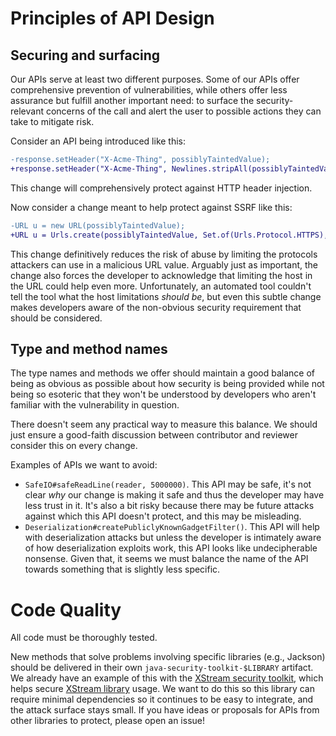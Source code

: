 # Principles of API Design

## Securing and surfacing
Our APIs serve at least two different purposes. Some of our APIs offer comprehensive prevention of vulnerabilities, while others offer less assurance but fulfill another important need: to surface the security-relevant concerns of the call and alert the user to possible actions they can take to mitigate risk.

Consider an API being introduced like this:

```diff
-response.setHeader("X-Acme-Thing", possiblyTaintedValue);
+response.setHeader("X-Acme-Thing", Newlines.stripAll(possiblyTaintedValue));
```

This change will comprehensively protect against HTTP header injection.

Now consider a change meant to help protect against SSRF like this:

```diff
-URL u = new URL(possiblyTaintedValue);
+URL u = Urls.create(possiblyTaintedValue, Set.of(Urls.Protocol.HTTPS), HostValidator.ALLOW_ALL);
```

This change definitively reduces the risk of abuse by limiting the protocols attackers can use in a malicious URL value. Arguably just as important, the change also forces the developer to acknowledge that limiting the host in the URL could help even more. Unfortunately, an automated tool couldn't tell the tool what the host limitations *should be*, but even this subtle change makes developers aware of the non-obvious security requirement that should be considered.

## Type and method names
The type names and methods we offer should maintain a good balance of being as obvious as possible about how security is being provided while not being so esoteric that they won't be understood by developers who aren't familiar with the vulnerability in question.

There doesn't seem any practical way to measure this balance. We should just ensure a good-faith discussion between contributor and reviewer consider this on every change.

Examples of APIs we want to avoid:
* `SafeIO#safeReadLine(reader, 5000000)`. This API may be safe, it's not clear _why_ our change is making it safe and thus the developer may have less trust in it. It's also a bit risky because there may be future attacks against which this API doesn't protect, and this may be misleading.
* `Deserialization#createPubliclyKnownGadgetFilter()`. This API will help with deserialization attacks but unless the developer is intimately aware of how deserialization exploits work, this API looks like undecipherable nonsense. Given that, it seems we must balance the name of the API towards something that is slightly less specific.

# Code Quality

All code must be thoroughly tested.

New methods that solve problems involving specific libraries (e.g., Jackson) should be delivered in their own `java-security-toolkit-$LIBRARY` artifact. We already have an example of this with the [XStream security toolkit](https://github.com/pixee/java-security-toolkit-xstream), which helps secure [XStream library](https://x-stream.github.io/) usage. We want to do this so this library can require minimal dependencies so it continues to be easy to integrate, and the attack surface stays small. If you have ideas or proposals for APIs from other libraries to protect, please open an issue!
